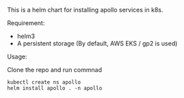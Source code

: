 This is a helm chart for installing apollo services in k8s.

Requirement:
- helm3
- A persistent storage (By default, AWS EKS / gp2 is used)

Usage:

Clone the repo and run commnad 
```
kubectl create ns apollo
helm install apollo . -n apollo
```

